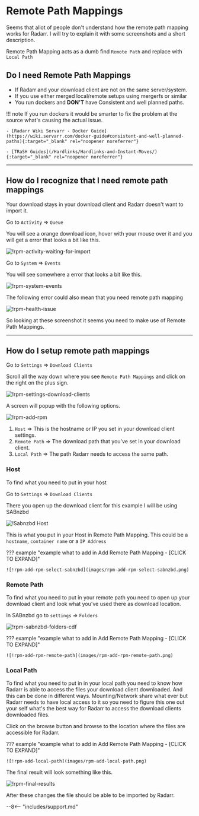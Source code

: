 # Remote Path Mappings

Seems that allot of people don't understand how the remote path mapping works for Radarr. I will try to explain it with some screenshots and a short description.

Remote Path Mapping acts as a dumb find `Remote Path` and replace with `Local Path`

## Do I need Remote Path Mappings

- If Radarr and your download client are not on the same server/system.
- If you use either merged local/remote setups using mergerfs or similar
- You run dockers and **DON'T** have Consistent and well planned paths.

!!! note
    If you run dockers it would be smarter to fix the problem at the source what's causing the actual issue.

    - [Radarr Wiki Servarr - Docker Guide](https://wiki.servarr.com/docker-guide#consistent-and-well-planned-paths){:target="_blank" rel="noopener noreferrer"}

    - [TRaSH Guides](/Hardlinks/Hardlinks-and-Instant-Moves/){:target="_blank" rel="noopener noreferrer"}

------

## How do I recognize that I need remote path mappings

Your download stays in your download client and Radarr doesn't want to import it.

Go to `Activity` => `Queue`

You will see a orange download icon, hover with your mouse over it and you will get a error that looks a bit like this.

![!rpm-activity-waiting-for-import](images/rpm-activity-waiting-for-import.png)

Go to `System` => `Events`

You will see somewhere a error that looks a bit like this.

![!rpm-system-events](images/rpm-system-events.png)

The following error could also mean that you need remote path mapping

![!rpm-health-issue](images/rpm-health-issue.png)

So looking at these screenshot it seems you need to make use of Remote Path Mappings.

------

## How do I setup remote path mappings

Go to `Settings` => `Download Clients`

Scroll all the way down where you see `Remote Path Mappings` and click on the right on the plus sign.

![!rpm-settings-download-clients](images/rpm-settings-download-clients.png)

A screen will popup with the following options.

![!rpm-add-rpm](images/rpm-add-rpm.png)

1. `Host` => This is the hostname or IP you set in your download client settings.
1. `Remote Path` => The download path that you've set in your download client.
1. `Local Path` => The path Radarr needs to access the same path.

### Host

To find what you need to put in your host

Go to `Settings` => `Download Clients`

There you open up the download client for this example I will be using SABnzbd

![!Sabnzbd Host](images/rpm-sabnzbd-host.png)

This is what you put in your Host in Remote Path Mapping.
This could be a `hostname`, `container name` or a `IP Address`

??? example "example what to add in Add Remote Path Mapping - [CLICK TO EXPAND]"

    ![!rpm-add-rpm-select-sabnzbd](images/rpm-add-rpm-select-sabnzbd.png)

### Remote Path

To find what you need to put in your remote path you need to open up your download client and look what you've used there as download location.

In SABnzbd go to `settings` => `Folders`

![!rpm-sabnzbd-folders-cdf](images/rpm-sabnzbd-folders-cdf.png)

??? example "example what to add in Add Remote Path Mapping - [CLICK TO EXPAND]"

    ![!rpm-add-rpm-remote-path](images/rpm-add-rpm-remote-path.png)

### Local Path

To find what you need to put in in your local path you need to know how Radarr is able to access the files your download client downloaded. And this can be done in different ways. Mounting/Network share what ever but Radarr needs to have local access to it so you need to figure this one out your self what's the best way for Radarr to access the download clients downloaded files.

Click on the browse button and browse to the location where the files are accessible for Radarr.

??? example "example what to add in Add Remote Path Mapping - [CLICK TO EXPAND]"

    ![!rpm-add-local-path](images/rpm-add-local-path.png)

The final result will look something like this.

![!rpm-final-results](images/rpm-final-results.png)

After these changes the file should be able to be imported by Radarr.

--8<-- "includes/support.md"
